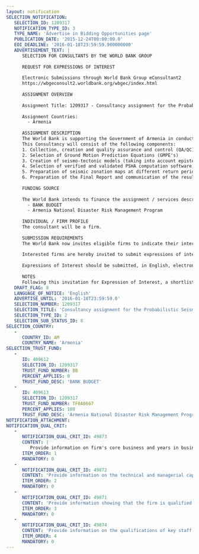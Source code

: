 ```yaml
---
layout: notification
SELECTION_NOTIFICATION: 
   SELECTION_ID: 1209317
   NOTIFICATION_TYPE_ID: 3
   TYPE_NAME: 'Advertise in Bidding Opportunities page'
   PUBLICATION_DATE: '2015-12-24T00:00:00.0'
   EOI_DEADLINE: '2016-01-18T23:59:59.900000000'
   ADVERTISEMENT_TEXT: |
      SELECTION FOR CONSULTANTS BY THE WORLD BANK GROUP
      
      REQUEST FOR EXPRESSIONS OF INTEREST
      
      Electronic Submissions through World Bank Group eConsultant2
      https://wbgeconsult2.worldbank.org/wbgec/index.html
      
      ASSIGNMENT OVERVIEW
      
      Assignment Title: 1209317 - Consultancy assignment for the Probabilistic Seismic Hazard Assessment for the Republic of Armenia
      
      Assignment Countries:
        - Armenia
      
      ASSIGNMENT DESCRIPTION
      The World Bank is supporting the Government of Armenia in conducting a nationwide Probabilistic Seismic Hazard Assessment (PSHA) as part of the Armenia National Disaster Risk Management Program, in order to better understand the seismic hazard in the country and update the existing hazard information. The Consulting Firms responsibilities under this assignment involve working with recognized Armenian experts, in particular the NSSP, for the collaborative development of hazard risk information; providing technical expertise, appropriate technical methodologies and tools to develop seismic hazard risk information; conducing the PSHA; and preparation of final results and deliverables and their appropriate transfer. The Consulting Firm will also be responsible for progress reporting to the World Bank. 
      This Consultancy will consist of the following components:
      1. Collection, creation and quality assurance and control (QA/QC) of input datasets
      2. Selection of Ground Motion Prediction Equations (GMPE's)
      3. Creation of seismo-tectonic models (taking into account epistemic uncertainty)
      4. Selection of verified and validated PSHA computation software, execution of PSHA and post processing
      5. Preparation of seismic zonation maps at different return periods, map annexes, and explanatory note 
      6. Preparation of the Final Report and communication of the results and final deliverables developed throughout the Consultancy
      
      FUNDING SOURCE
      
      The World Bank intends to finance the assignment / services described below under the following trust fund(s):
        - BANK BUDGET
        - Armenia National Disaster Risk Management Program
      
      INDIVIDUAL / FIRM PROFILE
      The consultant will be a firm. 
      
      SUBMISSION REQUIREMENTS
      The World Bank now invites eligible firms to indicate their interest in providing the services.  Interested firms must provide information indicating that they are qualified to perform the services (brochures, description of similar assignments, experience in similar conditions, availability of appropriate skills among staff, etc. for firms; CV and cover letter for individuals).  Please note that the total size of all attachments should be less than 5MB.  Consultants may associate to enhance their qualifications.
      
      Interested firms are hereby invited to submit expressions of interest.
      
      Expressions of Interest should be submitted, in English, electronically through World Bank Group eTendering (https://wbgeconsult2.worldbank.org/wbgec/index.html)
      
      NOTES
      Following this invitation for Expression of Interest, a shortlist of qualified firms will be formally invited to submit proposals.  Shortlisting and selection will be subject to the availability of funding.
   DRAFT_FLAG: 0
   LANGUAGE_OF_NOTICE: 'English'
   ADVERTISE_UNTIL: '2016-01-18T23:59:59.0'
   SELECTION_NUMBER: 1209317
   SELECTION_TITLE: 'Consultancy assignment for the Probabilistic Seismic Hazard Assessment for the Republic of Armenia'
   SELECTION_TYPE_ID: 2
   SELECTION_SUB_STATUS_ID: 8
SELECTION_COUNTRY: 
   - 
      COUNTRY_ID: AM
      COUNTRY_NAME: 'Armenia'
SELECTION_TRUST_FUND: 
   - 
      ID: 409612
      SELECTION_ID: 1209317
      TRUST_FUND_NUMBER: BB
      PERCENT_APPLIES: 0
      TRUST_FUND_DESC: 'BANK BUDGET'
   - 
      ID: 409613
      SELECTION_ID: 1209317
      TRUST_FUND_NUMBER: TF0A0667
      PERCENT_APPLIES: 100
      TRUST_FUND_DESC: 'Armenia National Disaster Risk Management Program'
NOTIFICATION_ATTACHMENT: 
NOTIFICATION_QUAL_CRIT: 
   - 
      NOTIFICATION_QUAL_CRIT_ID: 49873
      CONTENT: |
         Provide information on firm's core business and years in business.
      ITEM_ORDER: 1
      MANDATORY: 0
   - 
      NOTIFICATION_QUAL_CRIT_ID: 49872
      CONTENT: 'Provide information on the technical and managerial capabilities of the firm.'
      ITEM_ORDER: 2
      MANDATORY: 0
   - 
      NOTIFICATION_QUAL_CRIT_ID: 49871
      CONTENT: 'Provide information showing that the firm is qualified in the field of the assignment.'
      ITEM_ORDER: 3
      MANDATORY: 0
   - 
      NOTIFICATION_QUAL_CRIT_ID: 49874
      CONTENT: 'Provide information on the qualifications of key staff.'
      ITEM_ORDER: 4
      MANDATORY: 0
---
```

